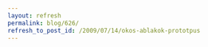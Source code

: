 ```yaml
---
layout: refresh
permalink: blog/626/
refresh_to_post_id: /2009/07/14/okos-ablakok-prototpus
---
```

